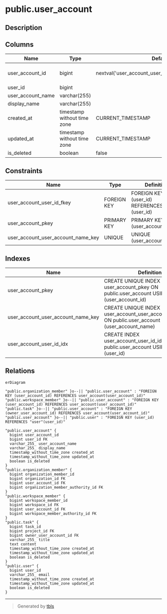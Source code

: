 # public.user_account

## Description

## Columns

| Name              | Type                        | Default                                               | Nullable | Children                                                                                                                                        | Parents                       | Comment |
| ----------------- | --------------------------- | ----------------------------------------------------- | -------- | ----------------------------------------------------------------------------------------------------------------------------------------------- | ----------------------------- | ------- |
| user_account_id   | bigint                      | nextval('user_account_user_account_id_seq'::regclass) | false    | [public.organization_member](public.organization_member.md) [public.workspace_member](public.workspace_member.md) [public.task](public.task.md) |                               |         |
| user_id           | bigint                      |                                                       | false    |                                                                                                                                                 | [public.user](public.user.md) |         |
| user_account_name | varchar(255)                |                                                       | false    |                                                                                                                                                 |                               |         |
| display_name      | varchar(255)                |                                                       | false    |                                                                                                                                                 |                               |         |
| created_at        | timestamp without time zone | CURRENT_TIMESTAMP                                     | false    |                                                                                                                                                 |                               |         |
| updated_at        | timestamp without time zone | CURRENT_TIMESTAMP                                     | false    |                                                                                                                                                 |                               |         |
| is_deleted        | boolean                     | false                                                 | false    |                                                                                                                                                 |                               |         |

## Constraints

| Name                               | Type        | Definition                                       |
| ---------------------------------- | ----------- | ------------------------------------------------ |
| user_account_user_id_fkey          | FOREIGN KEY | FOREIGN KEY (user_id) REFERENCES "user"(user_id) |
| user_account_pkey                  | PRIMARY KEY | PRIMARY KEY (user_account_id)                    |
| user_account_user_account_name_key | UNIQUE      | UNIQUE (user_account_name)                       |

## Indexes

| Name                               | Definition                                                                                                    |
| ---------------------------------- | ------------------------------------------------------------------------------------------------------------- |
| user_account_pkey                  | CREATE UNIQUE INDEX user_account_pkey ON public.user_account USING btree (user_account_id)                    |
| user_account_user_account_name_key | CREATE UNIQUE INDEX user_account_user_account_name_key ON public.user_account USING btree (user_account_name) |
| user_account_user_id_idx           | CREATE INDEX user_account_user_id_idx ON public.user_account USING btree (user_id)                            |

## Relations

```mermaid
erDiagram

"public.organization_member" }o--|| "public.user_account" : "FOREIGN KEY (user_account_id) REFERENCES user_account(user_account_id)"
"public.workspace_member" }o--|| "public.user_account" : "FOREIGN KEY (user_account_id) REFERENCES user_account(user_account_id)"
"public.task" }o--|| "public.user_account" : "FOREIGN KEY (owner_user_account_id) REFERENCES user_account(user_account_id)"
"public.user_account" }o--|| "public.user" : "FOREIGN KEY (user_id) REFERENCES "user"(user_id)"

"public.user_account" {
  bigint user_account_id
  bigint user_id FK
  varchar_255_ user_account_name
  varchar_255_ display_name
  timestamp_without_time_zone created_at
  timestamp_without_time_zone updated_at
  boolean is_deleted
}
"public.organization_member" {
  bigint organization_member_id
  bigint organization_id FK
  bigint user_account_id FK
  bigint organization_member_authority_id FK
}
"public.workspace_member" {
  bigint workspace_member_id
  bigint workspace_id FK
  bigint user_account_id FK
  bigint workspace_member_authority_id FK
}
"public.task" {
  bigint task_id
  bigint project_id FK
  bigint owner_user_account_id FK
  varchar_255_ title
  text content
  timestamp_without_time_zone created_at
  timestamp_without_time_zone updated_at
  boolean is_deleted
}
"public.user" {
  bigint user_id
  varchar_255_ email
  timestamp_without_time_zone created_at
  timestamp_without_time_zone updated_at
  boolean is_deleted
}
```

---

> Generated by [tbls](https://github.com/k1LoW/tbls)
